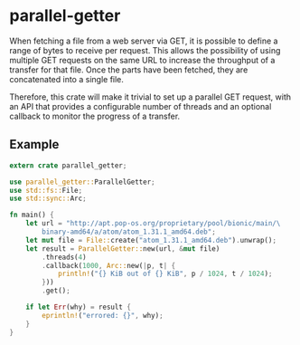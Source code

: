 # parallel-getter

When fetching a file from a web server via GET, it is possible to define a range of bytes to
receive per request. This allows the possibility of using multiple GET requests on the same
URL to increase the throughput of a transfer for that file. Once the parts have been fetched,
they are concatenated into a single file.

Therefore, this crate will make it trivial to set up a parallel GET request, with an API that
provides a configurable number of threads and an optional callback to monitor the progress of
a transfer.

## Example

```rust
extern crate parallel_getter;

use parallel_getter::ParallelGetter;
use std::fs::File;
use std::sync::Arc;

fn main() {
    let url = "http://apt.pop-os.org/proprietary/pool/bionic/main/\
        binary-amd64/a/atom/atom_1.31.1_amd64.deb";
    let mut file = File::create("atom_1.31.1_amd64.deb").unwrap();
    let result = ParallelGetter::new(url, &mut file)
        .threads(4)
        .callback(1000, Arc::new(|p, t| {
            println!("{} KiB out of {} KiB", p / 1024, t / 1024);
        }))
        .get();

    if let Err(why) = result {
        eprintln!("errored: {}", why);
    }
}
```